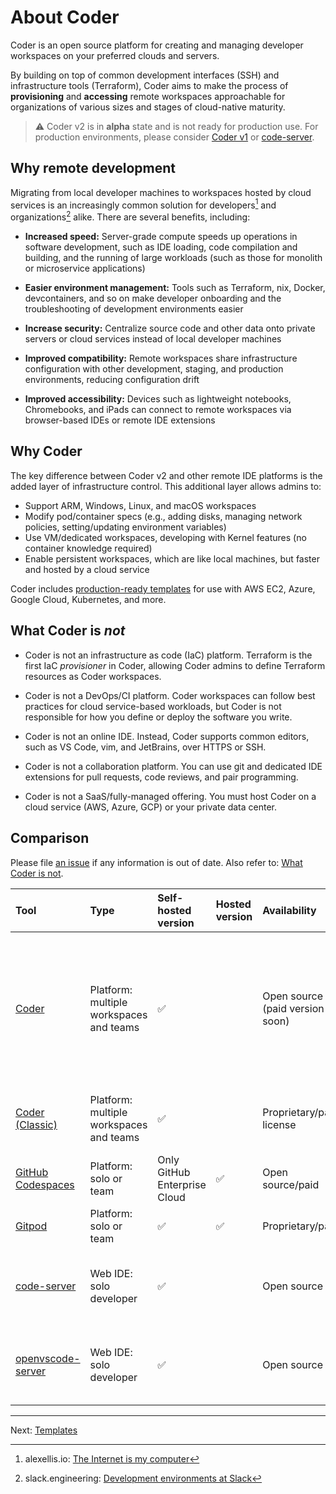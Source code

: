 # About Coder

Coder is an open source platform for creating and managing developer workspaces
on your preferred clouds and servers.

By building on top of common development interfaces (SSH) and infrastructure tools (Terraform), Coder aims to make the process of **provisioning** and **accessing** remote workspaces approachable for organizations of various sizes and stages of cloud-native maturity.

> ⚠️ Coder v2 is in **alpha** state and is not ready for production use. For
> production environments, please consider [Coder v1](https://coder.com/docs) or
> [code-server](https://github.com/cdr/code-server).

## Why remote development

Migrating from local developer machines to workspaces hosted by cloud services
is an increasingly common solution for developers[^1] and organizations[^2]
alike. There are several benefits, including:

- **Increased speed:** Server-grade compute speeds up operations in software
  development, such as IDE loading, code compilation and building, and the
  running of large workloads (such as those for monolith or microservice
  applications)

- **Easier environment management:** Tools such as Terraform, nix, Docker,
  devcontainers, and so on make developer onboarding and the troubleshooting of
  development environments easier

- **Increase security:** Centralize source code and other data onto private
  servers or cloud services instead of local developer machines

- **Improved compatibility:** Remote workspaces share infrastructure
  configuration with other development, staging, and production environments,
  reducing configuration drift

- **Improved accessibility:** Devices such as lightweight notebooks,
  Chromebooks, and iPads can connect to remote workspaces via browser-based IDEs
  or remote IDE extensions

## Why Coder

The key difference between Coder v2 and other remote IDE platforms is the added
layer of infrastructure control. This additional layer allows admins to:

- Support ARM, Windows, Linux, and macOS workspaces
- Modify pod/container specs (e.g., adding disks, managing network policies,
  setting/updating environment variables)
- Use VM/dedicated workspaces, developing with Kernel features (no container
  knowledge required)
- Enable persistent workspaces, which are like local machines, but faster and
  hosted by a cloud service

Coder includes [production-ready templates](../examples) for use with AWS EC2,
Azure, Google Cloud, Kubernetes, and more.

## What Coder is *not*

- Coder is not an infrastructure as code (IaC) platform. Terraform is the first
  IaC *provisioner* in Coder, allowing Coder admins to define Terraform
 resources as Coder workspaces.

- Coder is not a DevOps/CI platform. Coder workspaces can follow best practices
  for cloud service-based workloads, but Coder is not responsible for how you
  define or deploy the software you write.

- Coder is not an online IDE. Instead, Coder supports common editors, such as VS
  Code, vim, and JetBrains, over HTTPS or SSH.

- Coder is not a collaboration platform. You can use git and dedicated IDE
  extensions for pull requests, code reviews, and pair programming.

- Coder is not a SaaS/fully-managed offering. You must host
  Coder on a cloud service (AWS, Azure, GCP) or your private data center.

## Comparison

Please file [an issue](https://github.com/coder/coder/issues/new) if any information is out of date. Also refer to: [What Coder is not](./about.md#what-coder-is-not).


| Tool                                                                | Type                                | Self-hosted version          | Hosted version | Availability                    | Supported platforms                                                                                                                                        |
| :------------------------------------------------------------------ | :---------------------------------- | :--------------------------- | :------------- | :------------------------------ | :--------------------------------------------------------------------------------------------------------------------------------------------------------- |
| [Coder](https://github.com/coder/coder)                             | Platform: multiple workspaces and teams | ✅                            |                | Open source (paid version soon) | All [Terraform](https://www.terraform.io/registry/providers) resources, all clouds, multi-architecture: Linux, Mac, Windows, containers, VMs, amd64, arm64 |
| [Coder (Classic)](https://coder.com/docs)                           | Platform: multiple workspaces and teams | ✅                            |                | Proprietary/paid license        | Any Kubernetes cluster: Linux Containers                                                                                                                   |
| [GitHub Codespaces](https://github.com/features/codespaces)         | Platform: solo or team              | Only GitHub Enterprise Cloud | ✅              | Open source/paid                | Linux containers                                                                                                                                           |
| [Gitpod](https://gitpod.io)                                         | Platform: solo or team              | ✅                            | ✅              | Proprietary/paid                | Linux containers                                                                                                                                           |
| [code-server](https://github.com/cdr/code-server)                   | Web IDE: solo developer             | ✅                            |                | Open source                     | Linux, Mac, Windows, containers, VMs, amd64, arm64                                                                                                         |
| [openvscode-server](https://github.com/gitpod-io/openvscode-server) | Web IDE: solo developer             | ✅                            |                | Open source                     | Linux, Mac, Windows, containers, VMs, amd64, arm64                                                                                                         |

---

Next: [Templates](./templates.md)

[^1]: alexellis.io: [The Internet is my computer](https://blog.alexellis.io/the-internet-is-my-computer/)

[^2]: slack.engineering: [Development environments at Slack](https://slack.engineering/development-environments-at-slack)
